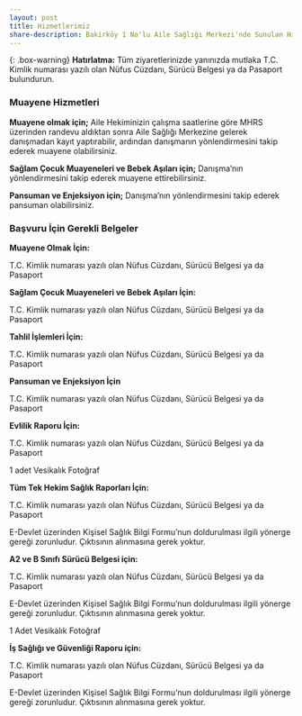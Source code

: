 ```yaml
---
layout: post
title: Hizmetlerimiz
share-description: Bakirköy 1 No'lu Aile Sağlığı Merkezi'nde Sunulan Hizmetler
---
```


{: .box-warning}
**Hatırlatma:** Tüm ziyaretlerinizde yanınızda mutlaka T.C. Kimlik numarası yazılı olan Nüfus Cüzdanı, Sürücü Belgesi ya da Pasaport bulundurun.

### Muayene Hizmetleri

**Muayene olmak için;** Aile Hekiminizin çalışma saatlerine göre MHRS üzerinden randevu aldıktan sonra Aile Sağlığı Merkezine gelerek danışmadan kayıt yaptırabilir, ardından danışmanın yönlendirmesini takip ederek muayene olabilirsiniz.

**Sağlam Çocuk Muayeneleri ve Bebek Aşıları için;** Danışma’nın yönlendirmesini takip ederek muayene ettirebilirsiniz.

**Pansuman ve Enjeksiyon için;** Danışma’nın yönlendirmesini takip ederek pansuman olabilirsiniz.

### Başvuru İçin Gerekli Belgeler

**Muayene Olmak İçin:**

T.C. Kimlik numarası yazılı olan Nüfus Cüzdanı, Sürücü Belgesi ya da Pasaport

**Sağlam Çocuk Muayeneleri ve Bebek Aşıları İçin:**

T.C. Kimlik numarası yazılı olan Nüfus Cüzdanı, Sürücü Belgesi ya da Pasaport

**Tahlil İşlemleri İçin:**

T.C. Kimlik numarası yazılı olan Nüfus Cüzdanı, Sürücü Belgesi ya da Pasaport

**Pansuman ve Enjeksiyon İçin**

T.C. Kimlik numarası yazılı olan Nüfus Cüzdanı, Sürücü Belgesi ya da Pasaport

**Evlilik Raporu İçin:**

T.C. Kimlik numarası yazılı olan Nüfus Cüzdanı, Sürücü Belgesi ya da Pasaport

1 adet Vesikalık Fotoğraf

**Tüm Tek Hekim Sağlık Raporları İçin:**

T.C. Kimlik numarası yazılı olan Nüfus Cüzdanı, Sürücü Belgesi ya da Pasaport

E-Devlet üzerinden Kişisel Sağlık Bilgi Formu’nun doldurulması ilgili yönerge gereği zorunludur. Çıktısının alınmasına gerek yoktur.

**A2 ve B Sınıfı Sürücü Belgesi için:**

T.C. Kimlik numarası yazılı olan Nüfus Cüzdanı, Sürücü Belgesi ya da Pasaport

E-Devlet üzerinden Kişisel Sağlık Bilgi Formu’nun doldurulması ilgili yönerge gereği zorunludur. Çıktısının alınmasına gerek yoktur.

1 Adet Vesikalık Fotoğraf

**İş Sağlığı ve Güvenliği Raporu için:**

T.C. Kimlik numarası yazılı olan Nüfus Cüzdanı, Sürücü Belgesi ya da Pasaport

E-Devlet üzerinden Kişisel Sağlık Bilgi Formu’nun doldurulması ilgili yönerge gereği zorunludur. Çıktısının alınmasına gerek yoktur.
